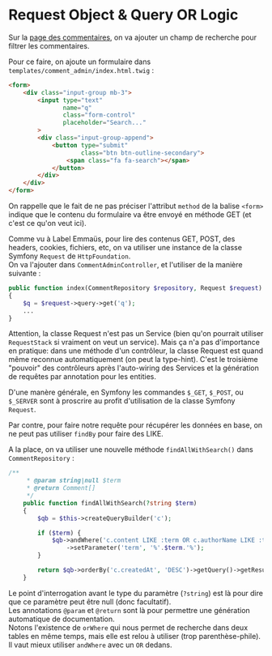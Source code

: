 # Request Object & Query OR Logic

Sur la [page des commentaires](http://localhost:8000/admin/comment), on va ajouter 
un champ de recherche pour filtrer les commentaires.  

Pour ce faire, on ajoute un formulaire dans `templates/comment_admin/index.html.twig` : 
```HTML
<form>
    <div class="input-group mb-3">
        <input type="text"
               name="q"
               class="form-control"
               placeholder="Search..."
        >
        <div class="input-group-append">
            <button type="submit"
                    class="btn btn-outline-secondary">
                <span class="fa fa-search"></span>
            </button>
        </div>
    </div>
</form>
```

On rappelle que le fait de ne pas préciser l'attribut `method` de la balise 
`<form>` indique que le contenu du formulaire va être envoyé en méthode GET (et 
c'est ce qu'on veut ici).  

Comme vu à Label Emmaüs, pour lire des contenus GET, POST, des headers, cookies,
fichiers, etc, on va
utiliser une instance de la classe Symfony `Request` de `HttpFoundation`.  
On va l'ajouter dans `CommentAdminController`, et l'utiliser de la manière suivante :
```PHP
public function index(CommentRepository $repository, Request $request): Response
{
    $q = $request->query->get('q');
    ...
}
```
Attention, la classe Request n'est pas un Service (bien qu'on pourrait 
utiliser `RequestStack` si vraiment on veut un service). Mais ça n'a pas
d'importance en pratique: dans une méthode d'un contrôleur, la classe Request est
quand même reconnue automatiquement (on peut la type-hint). C'est le troisième "pouvoir" des 
contrôleurs après l'auto-wiring des Services et la génération de requêtes par 
annotation pour les entities.  

D'une manère générale, en Symfony les commandes `$_GET`, `$_POST`, ou `$_SERVER`
sont à proscrire au profit d'utilisation de la classe Symfony `Request`.  

Par contre, pour faire notre requête pour récupérer les données en base, on ne peut 
pas utiliser `findBy` pour faire des LIKE.  

A la place, on va utiliser une nouvelle méthode `findAllWithSearch()` dans 
`CommentRepository` :
```PHP
/**
     * @param string|null $term
     * @return Comment[]
     */
    public function findAllWithSearch(?string $term)
    {
        $qb = $this->createQueryBuilder('c');

        if ($term) {
            $qb->andWhere('c.content LIKE :term OR c.authorName LIKE :term')
                ->setParameter('term', '%'.$term.'%');
        }

        return $qb->orderBy('c.createdAt', 'DESC')->getQuery()->getResult();
    }
```

Le point d'interrogation avant le type du paramètre (`?string`) est là pour dire que
ce paramètre peut être null (donc facultatif).  
Les annotations `@param` et `@return` sont là pour permettre une génération
automatique de documentation.  
Notons l'existence de `orWhere` qui nous permet de recherche dans deux tables en 
même temps, mais elle est relou à utiliser (trop parenthèse-phile). Il vaut 
mieux utiliser `andWhere` avec un `OR` dedans.